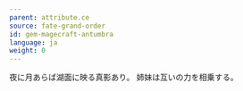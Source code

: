 ```yaml
---
parent: attribute.ce
source: fate-grand-order
id: gem-magecraft-antumbra
language: ja
weight: 0
---
```


夜に月あらば湖面に映る真影あり。
姉妹は互いの力を相乗する。
